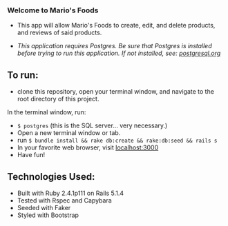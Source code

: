 ### Welcome to Mario's Foods

* This app will allow Mario's Foods to create, edit, and delete products, and reviews of said products.

* _This application requires Postgres. Be sure that Postgres is installed before trying to run this application. If not installed, see: [postgresql.org](http://postgresql.org)_

## To run:
* clone this repository, open your terminal window, and navigate to the root directory of this project.

In the terminal window, run:
* `$ postgres` (this is the SQL server... very necessary.)
* Open a new terminal window or tab.
* run `$ bundle install && rake db:create && rake:db:seed && rails s`
* In your favorite web browser, visit [localhost:3000](http://localhost:3000)
* Have fun!

## Technologies Used:
* Built with Ruby 2.4.1p111 on Rails 5.1.4
* Tested with Rspec and Capybara
* Seeded with Faker
* Styled with Bootstrap

